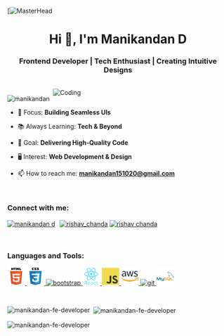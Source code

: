 [![MasterHead](https://media.licdn.com/dms/image/D5616AQFeXD62E2lHPA/profile-displaybackgroundimage-shrink_200_800/0/1691575953748?e=2147483647&v=beta&t=KacE7cZD6-p6RKjWdXdbcDsrOqoP40hULUvPd-e19mA)
<h1 align="center">Hi 👋, I'm Manikandan D</h1>
<h3 align="center">Frontend Developer | Tech Enthusiast | Creating Intuitive Designs</h3>
<br/>

<img align="right" alt="Coding" width="400" src="https://user-images.githubusercontent.com/69011963/137184767-79a13ec7-1bb3-4341-a6da-3a149c9c159a.gif">

<p align="left"> <img src="https://komarev.com/ghpvc/?username=manikandan-fe-developer&label=Profile%20views&color=0e75b6&style=flat" alt="manikandan" /> </p>


- 🎯 Focus: **Building Seamless UIs**

- 📚 Always Learning: **Tech & Beyond**
  
- 🚀 Goal: **Delivering High-Quality Code**

- 🖥️ Interest: **Web Development & Design**

- 📫 How to reach me: **manikandan151020@gmail.com**
<br/>

<h3 align="left">Connect with me:</h3>
<p align="left">
<a href="https://www.linkedin.com/in/manikandanfrontenddeveloper" target="blank"><img align="center" src="https://raw.githubusercontent.com/rahuldkjain/github-profile-readme-generator/master/src/images/icons/Social/linked-in-alt.svg" alt="manikandan d" height="30" width="40" style="margin-right: 10px;/></a>
<a href="https://www.instagram.com/beginner_codes1" target="blank"><img align="center" src="https://raw.githubusercontent.com/rahuldkjain/github-profile-readme-generator/master/src/images/icons/Social/instagram.svg" alt="rishav_chanda" height="30" width="40" /></a>
<a href="https://www.youtube.com/@beginnercodes" target="blank"><img align="center" src="https://raw.githubusercontent.com/rahuldkjain/github-profile-readme-generator/master/src/images/icons/Social/youtube.svg" alt="rishav chanda" height="30" width="40" /></a>
</p>
<br/>

<h3 align="left">Languages and Tools:</h3>
<p align="left"> 
  <a href="https://www.w3schools.com/html/" target="_blank" rel="noreferrer"> 
    <img src="https://raw.githubusercontent.com/devicons/devicon/master/icons/html5/html5-original-wordmark.svg" alt="html5" width="40" height="40"/> 
  </a> 
  <a href="https://www.w3schools.com/css/" target="_blank" rel="noreferrer"> 
    <img src="https://raw.githubusercontent.com/devicons/devicon/master/icons/css3/css3-original-wordmark.svg" alt="css3" width="40" height="40"/> 
  </a> 
  <a href="https://getbootstrap.com" target="_blank" rel="noreferrer"> 
    <img src="https://encrypted-tbn0.gstatic.com/images?q=tbn:ANd9GcSY4nVjNclsU21J8Cr_I2w0V1zywQMCWqWDelFeAM_zNlNoP-E6Z3S-MRSqjYvv292f9PQ&usqp=CAU" alt="bootstrap" width="40" height="40"/> 
  </a> 
  <a href="https://reactjs.org/" target="_blank" rel="noreferrer"> 
    <img src="https://raw.githubusercontent.com/devicons/devicon/master/icons/react/react-original-wordmark.svg" alt="react" width="40" height="40"/> 
  </a> 
  <a href="https://developer.mozilla.org/en-US/docs/Web/JavaScript" target="_blank" rel="noreferrer"> 
    <img src="https://raw.githubusercontent.com/devicons/devicon/master/icons/javascript/javascript-original.svg" alt="javascript" width="40" height="40"/> 
  </a> 
  <a href="https://aws.amazon.com" target="_blank" rel="noreferrer"> 
    <img src="https://raw.githubusercontent.com/devicons/devicon/master/icons/amazonwebservices/amazonwebservices-original-wordmark.svg" alt="aws" width="40" height="40"/>     </a> 
  <a href="https://git-scm.com/" target="_blank" rel="noreferrer"> 
    <img src="https://www.vectorlogo.zone/logos/git-scm/git-scm-icon.svg" alt="git" width="40" height="40"/> 
  </a> 
  <a href="https://www.mysql.com/" target="_blank" rel="noreferrer"> 
    <img src="https://raw.githubusercontent.com/devicons/devicon/master/icons/mysql/mysql-original-wordmark.svg" alt="mysql" width="40" height="40"/> 
  </a> 
</p>
<br/>

<p>
  <img align="left" src="https://github-readme-stats.vercel.app/api/top-langs?username=manikandan-fe-developer&show_icons=true&locale=en&layout=compact" alt="manikandan-fe-developer" />
</p>

<p>&nbsp;
  <img align="center" src="https://github-readme-stats.vercel.app/api?username=manikandan-fe-developer&show_icons=true&locale=en" alt="manikandan-fe-developer" />
</p>

<p>
  <img align="center" src="https://github-readme-streak-stats.herokuapp.com/?user=manikandan-fe-developer&" alt="manikandan-fe-developer" />
</p>
